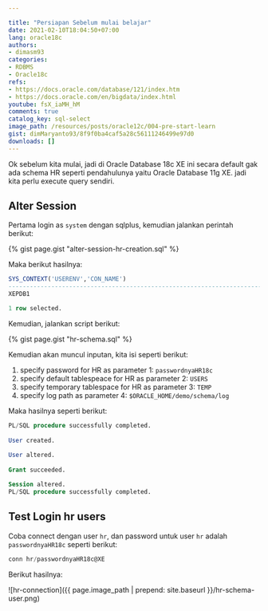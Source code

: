 ```yaml
---

title: "Persiapan Sebelum mulai belajar"
date: 2021-02-10T18:04:50+07:00
lang: oracle18c
authors:
- dimasm93
categories:
- RDBMS
- Oracle18c
refs: 
- https://docs.oracle.com/database/121/index.htm
- https://docs.oracle.com/en/bigdata/index.html
youtube: fsX_iaMH_hM
comments: true
catalog_key: sql-select
image_path: /resources/posts/oracle12c/004-pre-start-learn
gist: dimMaryanto93/8f9f0ba4caf5a28c56111246499e97d0
downloads: []
---
```


Ok sebelum kita mulai, jadi di Oracle Database 18c XE ini secara default gak ada schema HR seperti pendahulunya yaitu Oracle Database 11g XE. jadi kita perlu execute query sendiri.

<!--more-->

## Alter Session

Pertama login as `system` dengan sqlplus, kemudian jalankan perintah berikut:

{% gist page.gist "alter-session-hr-creation.sql" %}

Maka berikut hasilnya:

```sql
SYS_CONTEXT('USERENV','CON_NAME')
--------------------------------------------------------------------------------
XEPDB1

1 row selected.
```

Kemudian, jalankan script berikut:

{% gist page.gist "hr-schema.sql" %}

Kemudian akan muncul inputan, kita isi seperti berikut:

1. specify password for HR as parameter 1: `passwordnyaHR18c`
2. specify default tablespeace for HR as parameter 2: `USERS`
3. specify temporary tablespace for HR as parameter 3: `TEMP`
4. specify log path as parameter 4: `$ORACLE_HOME/demo/schema/log`

Maka hasilnya seperti berikut:

```sql
PL/SQL procedure successfully completed.
 
User created.
 
User altered.
 
Grant succeeded.

Session altered.
PL/SQL procedure successfully completed.
```

## Test Login hr users

Coba connect dengan user `hr`, dan password untuk user `hr` adalah `passwordnyaHR18c` seperti berikut:

```sql
conn hr/passwordnyaHR18c@XE
```

Berikut hasilnya:

![hr-connection]({{ page.image_path | prepend: site.baseurl }}/hr-schema-user.png)
